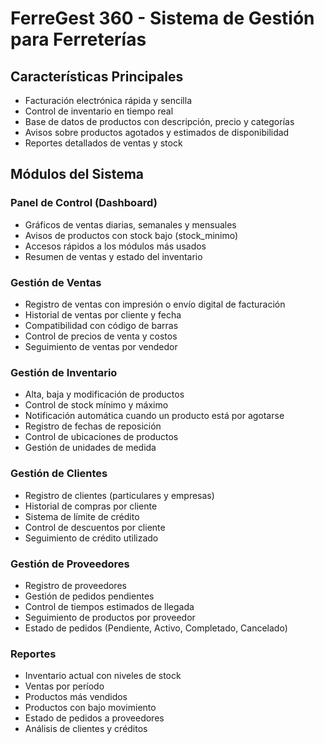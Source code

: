 # FerreGest 360 - Sistema de Gestión para Ferreterías

## Características Principales
- Facturación electrónica rápida y sencilla
- Control de inventario en tiempo real
- Base de datos de productos con descripción, precio y categorías
- Avisos sobre productos agotados y estimados de disponibilidad
- Reportes detallados de ventas y stock

## Módulos del Sistema

### Panel de Control (Dashboard)
- Gráficos de ventas diarias, semanales y mensuales
- Avisos de productos con stock bajo (stock_minimo)
- Accesos rápidos a los módulos más usados
- Resumen de ventas y estado del inventario

### Gestión de Ventas
- Registro de ventas con impresión o envío digital de facturación
- Historial de ventas por cliente y fecha
- Compatibilidad con código de barras
- Control de precios de venta y costos
- Seguimiento de ventas por vendedor

### Gestión de Inventario
- Alta, baja y modificación de productos
- Control de stock mínimo y máximo
- Notificación automática cuando un producto está por agotarse
- Registro de fechas de reposición
- Control de ubicaciones de productos
- Gestión de unidades de medida

### Gestión de Clientes
- Registro de clientes (particulares y empresas)
- Historial de compras por cliente
- Sistema de límite de crédito
- Control de descuentos por cliente
- Seguimiento de crédito utilizado

### Gestión de Proveedores
- Registro de proveedores
- Gestión de pedidos pendientes
- Control de tiempos estimados de llegada
- Seguimiento de productos por proveedor
- Estado de pedidos (Pendiente, Activo, Completado, Cancelado)

### Reportes
- Inventario actual con niveles de stock
- Ventas por período
- Productos más vendidos
- Productos con bajo movimiento
- Estado de pedidos a proveedores
- Análisis de clientes y créditos
